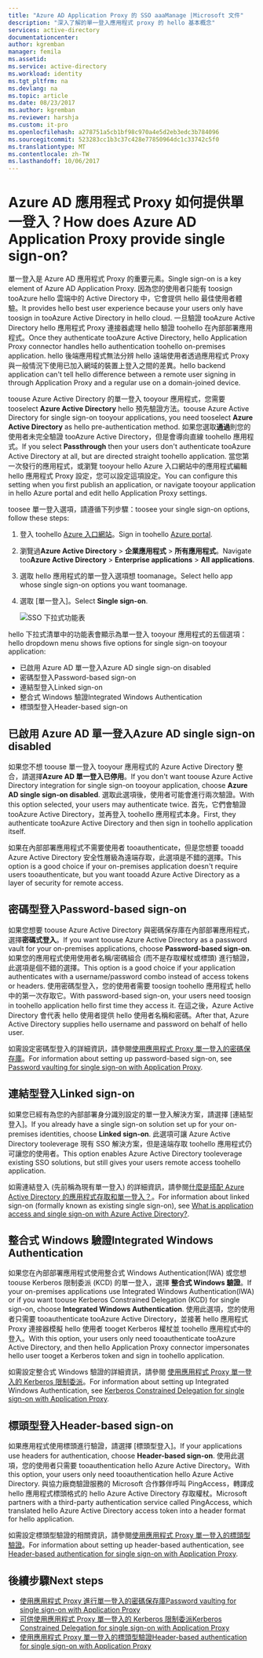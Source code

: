 ```yaml
---
title: "Azure AD Application Proxy 的 SSO aaaManage |Microsoft 文件"
description: "深入了解的單一登入應用程式 proxy 的 hello 基本概念"
services: active-directory
documentationcenter: 
author: kgremban
manager: femila
ms.assetid: 
ms.service: active-directory
ms.workload: identity
ms.tgt_pltfrm: na
ms.devlang: na
ms.topic: article
ms.date: 08/23/2017
ms.author: kgremban
ms.reviewer: harshja
ms.custom: it-pro
ms.openlocfilehash: a278751a5cb1bf98c970a4e5d2eb3edc3b784096
ms.sourcegitcommit: 523283cc1b3c37c428e77850964dc1c33742c5f0
ms.translationtype: MT
ms.contentlocale: zh-TW
ms.lasthandoff: 10/06/2017
---
```

# <a name="how-does-azure-ad-application-proxy-provide-single-sign-on"></a><span data-ttu-id="8262c-103">Azure AD 應用程式 Proxy 如何提供單一登入？</span><span class="sxs-lookup"><span data-stu-id="8262c-103">How does Azure AD Application Proxy provide single sign-on?</span></span>

<span data-ttu-id="8262c-104">單一登入是 Azure AD 應用程式 Proxy 的重要元素。</span><span class="sxs-lookup"><span data-stu-id="8262c-104">Single sign-on is a key element of Azure AD Application Proxy.</span></span>  <span data-ttu-id="8262c-105">因為您的使用者只能有 toosign tooAzure hello 雲端中的 Active Directory 中，它會提供 hello 最佳使用者體驗。</span><span class="sxs-lookup"><span data-stu-id="8262c-105">It provides hello best user experience because your users only have toosign in tooAzure Active Directory in hello cloud.</span></span> <span data-ttu-id="8262c-106">一旦驗證 tooAzure Active Directory hello 應用程式 Proxy 連接器處理 hello 驗證 toohello 在內部部署應用程式。</span><span class="sxs-lookup"><span data-stu-id="8262c-106">Once they authenticate tooAzure Active Directory, hello Application Proxy connector handles hello authentication toohello on-premises application.</span></span> <span data-ttu-id="8262c-107">hello 後端應用程式無法分辨 hello 遠端使用者透過應用程式 Proxy 與一般情況下使用已加入網域的裝置上登入之間的差異。</span><span class="sxs-lookup"><span data-stu-id="8262c-107">hello backend application can't tell hello difference between a remote user signing in through Application Proxy and a regular use on a domain-joined device.</span></span> 

<span data-ttu-id="8262c-108">toouse Azure Active Directory 的單一登入 tooyour 應用程式，您需要 tooselect **Azure Active Directory** hello 預先驗證方法。</span><span class="sxs-lookup"><span data-stu-id="8262c-108">toouse Azure Active Directory for single sign-on tooyour applications, you need tooselect **Azure Active Directory** as hello pre-authentication method.</span></span> <span data-ttu-id="8262c-109">如果您選取**通過**則您的使用者未完全驗證 tooAzure Active Directory，但是會導向直線 toohello 應用程式。</span><span class="sxs-lookup"><span data-stu-id="8262c-109">If you select **Passthrough** then your users don't authenticate tooAzure Active Directory at all, but are directed straight toohello application.</span></span> <span data-ttu-id="8262c-110">當您第一次發行的應用程式，或瀏覽 tooyour hello Azure 入口網站中的應用程式編輯 hello 應用程式 Proxy 設定，您可以設定這項設定。</span><span class="sxs-lookup"><span data-stu-id="8262c-110">You can configure this setting when you first publish an application, or navigate tooyour application in hello Azure portal and edit hello Application Proxy settings.</span></span> 

<span data-ttu-id="8262c-111">toosee 單一登入選項，請遵循下列步驟：</span><span class="sxs-lookup"><span data-stu-id="8262c-111">toosee your single sign-on options, follow these steps:</span></span>

1. <span data-ttu-id="8262c-112">登入 toohello [Azure 入口網站](https://portal.azure.com)。</span><span class="sxs-lookup"><span data-stu-id="8262c-112">Sign in toohello [Azure portal](https://portal.azure.com).</span></span>
2. <span data-ttu-id="8262c-113">瀏覽過**Azure Active Directory** > **企業應用程式** > **所有應用程式**。</span><span class="sxs-lookup"><span data-stu-id="8262c-113">Navigate too**Azure Active Directory** > **Enterprise applications** > **All applications**.</span></span>
3. <span data-ttu-id="8262c-114">選取 hello 應用程式的單一登入選項想 toomanage。</span><span class="sxs-lookup"><span data-stu-id="8262c-114">Select hello app whose single sign-on options you want toomanage.</span></span>
4. <span data-ttu-id="8262c-115">選取 [單一登入]。</span><span class="sxs-lookup"><span data-stu-id="8262c-115">Select **Single sign-on**.</span></span>

   ![SSO 下拉式功能表](./media/application-proxy-sso-overview/single-sign-on-mode.png)

<span data-ttu-id="8262c-117">hello 下拉式清單中的功能表會顯示為單一登入 tooyour 應用程式的五個選項：</span><span class="sxs-lookup"><span data-stu-id="8262c-117">hello dropdown menu shows five options for single sign-on tooyour application:</span></span>

* <span data-ttu-id="8262c-118">已啟用 Azure AD 單一登入</span><span class="sxs-lookup"><span data-stu-id="8262c-118">Azure AD single sign-on disabled</span></span>
* <span data-ttu-id="8262c-119">密碼型登入</span><span class="sxs-lookup"><span data-stu-id="8262c-119">Password-based sign-on</span></span>
* <span data-ttu-id="8262c-120">連結型登入</span><span class="sxs-lookup"><span data-stu-id="8262c-120">Linked sign-on</span></span>
* <span data-ttu-id="8262c-121">整合式 Windows 驗證</span><span class="sxs-lookup"><span data-stu-id="8262c-121">Integrated Windows Authentication</span></span>
* <span data-ttu-id="8262c-122">標頭型登入</span><span class="sxs-lookup"><span data-stu-id="8262c-122">Header-based sign-on</span></span>

## <a name="azure-ad-single-sign-on-disabled"></a><span data-ttu-id="8262c-123">已啟用 Azure AD 單一登入</span><span class="sxs-lookup"><span data-stu-id="8262c-123">Azure AD single sign-on disabled</span></span>

<span data-ttu-id="8262c-124">如果您不想 toouse 單一登入 tooyour 應用程式的 Azure Active Directory 整合，請選擇**Azure AD 單一登入已停用**。</span><span class="sxs-lookup"><span data-stu-id="8262c-124">If you don't want toouse Azure Active Directory integration for single sign-on tooyour application, choose **Azure AD single sign-on disabled**.</span></span> <span data-ttu-id="8262c-125">選取此選項後，使用者可能會進行兩次驗證。</span><span class="sxs-lookup"><span data-stu-id="8262c-125">With this option selected, your users may authenticate twice.</span></span> <span data-ttu-id="8262c-126">首先，它們會驗證 tooAzure Active Directory，並再登入 toohello 應用程式本身。</span><span class="sxs-lookup"><span data-stu-id="8262c-126">First, they authenticate tooAzure Active Directory and then sign in toohello application itself.</span></span> 

<span data-ttu-id="8262c-127">如果在內部部署應用程式不需要使用者 tooauthenticate，但是您想要 tooadd Azure Active Directory 安全性層級為遠端存取，此選項是不錯的選擇。</span><span class="sxs-lookup"><span data-stu-id="8262c-127">This option is a good choice if your on-premises application doesn't require users tooauthenticate, but you want tooadd Azure Active Directory as a layer of security for remote access.</span></span> 

## <a name="password-based-sign-on"></a><span data-ttu-id="8262c-128">密碼型登入</span><span class="sxs-lookup"><span data-stu-id="8262c-128">Password-based sign-on</span></span>

<span data-ttu-id="8262c-129">如果您想要 toouse Azure Active Directory 與密碼保存庫在內部部署應用程式，選擇**密碼式登入**。</span><span class="sxs-lookup"><span data-stu-id="8262c-129">If you want toouse Azure Active Directory as a password vault for your on-premises applications, choose **Password-based sign-on**.</span></span> <span data-ttu-id="8262c-130">如果您的應用程式使用使用者名稱/密碼組合 (而不是存取權杖或標頭) 進行驗證，此選項是個不錯的選擇。</span><span class="sxs-lookup"><span data-stu-id="8262c-130">This option is a good choice if your application authenticates with a username/password combo instead of access tokens or headers.</span></span> <span data-ttu-id="8262c-131">使用密碼型登入，您的使用者需要 toosign toohello 應用程式 hello 中的第一次存取它。</span><span class="sxs-lookup"><span data-stu-id="8262c-131">With password-based sign-on, your users need toosign in toohello application hello first time they access it.</span></span> <span data-ttu-id="8262c-132">在這之後，Azure Active Directory 會代表 hello 使用者提供 hello 使用者名稱和密碼。</span><span class="sxs-lookup"><span data-stu-id="8262c-132">After that, Azure Active Directory supplies hello username and password on behalf of hello user.</span></span> 

<span data-ttu-id="8262c-133">如需設定密碼型登入的詳細資訊，請參閱[使用應用程式 Proxy 單一登入的密碼保存庫](application-proxy-sso-azure-portal.md)。</span><span class="sxs-lookup"><span data-stu-id="8262c-133">For information about setting up password-based sign-on, see [Password vaulting for single sign-on with Application Proxy](application-proxy-sso-azure-portal.md).</span></span>

## <a name="linked-sign-on"></a><span data-ttu-id="8262c-134">連結型登入</span><span class="sxs-lookup"><span data-stu-id="8262c-134">Linked sign-on</span></span>

<span data-ttu-id="8262c-135">如果您已經有為您的內部部署身分識別設定的單一登入解決方案，請選擇 [連結型登入]。</span><span class="sxs-lookup"><span data-stu-id="8262c-135">If you already have a single sign-on solution set up for your on-premises identities, choose **Linked sign-on**.</span></span> <span data-ttu-id="8262c-136">此選項可讓 Azure Active Directory tooleverage 現有 SSO 解決方案，但是遠端存取 toohello 應用程式仍可讓您的使用者。</span><span class="sxs-lookup"><span data-stu-id="8262c-136">This option enables Azure Active Directory tooleverage existing SSO solutions, but still gives your users remote access toohello application.</span></span> 

<span data-ttu-id="8262c-137">如需連結登入 (先前稱為現有單一登入) 的詳細資訊，請參閱[什麼是搭配 Azure Active Directory 的應用程式存取和單一登入？](active-directory-appssoaccess-whatis.md#how-does-single-sign-on-with-azure-active-directory-work)。</span><span class="sxs-lookup"><span data-stu-id="8262c-137">For information about linked sign-on (formally known as existing single sign-on), see [What is application access and single sign-on with Azure Active Directory?](active-directory-appssoaccess-whatis.md#how-does-single-sign-on-with-azure-active-directory-work).</span></span>

## <a name="integrated-windows-authentication"></a><span data-ttu-id="8262c-138">整合式 Windows 驗證</span><span class="sxs-lookup"><span data-stu-id="8262c-138">Integrated Windows Authentication</span></span>

<span data-ttu-id="8262c-139">如果您在內部部署應用程式使用整合式 Windows Authentication(IWA) 或您想 toouse Kerberos 限制委派 (KCD) 的單一登入，選擇 **整合式 Windows 驗證**。</span><span class="sxs-lookup"><span data-stu-id="8262c-139">If your on-premises applications use Integrated Windows Authentication(IWA) or if you want toouse Kerberos Constrained Delegation (KCD) for single sign-on, choose **Integrated Windows Authentication**.</span></span> <span data-ttu-id="8262c-140">使用此選項，您的使用者只需要 tooauthenticate tooAzure Active Directory，並接著 hello 應用程式 Proxy 連接器模擬 hello 使用者 tooget Kerberos 權杖並 toohello 應用程式中的登入。</span><span class="sxs-lookup"><span data-stu-id="8262c-140">With this option, your users only need tooauthenticate tooAzure Active Directory, and then hello Application Proxy connector impersonates hello user tooget a Kerberos token and sign in toohello application.</span></span> 

<span data-ttu-id="8262c-141">如需設定整合式 Windows 驗證的詳細資訊，請參閱 [使用應用程式 Proxy 單一登入的 Kerberos 限制委派](active-directory-application-proxy-sso-using-kcd.md)。</span><span class="sxs-lookup"><span data-stu-id="8262c-141">For information about setting up Integrated Windows Authentication, see [Kerberos Constrained Delegation for single sign-on with Application Proxy](active-directory-application-proxy-sso-using-kcd.md).</span></span>

## <a name="header-based-sign-on"></a><span data-ttu-id="8262c-142">標頭型登入</span><span class="sxs-lookup"><span data-stu-id="8262c-142">Header-based sign-on</span></span> 

<span data-ttu-id="8262c-143">如果應用程式使用標頭進行驗證，請選擇 [標頭型登入]。</span><span class="sxs-lookup"><span data-stu-id="8262c-143">If your applications use headers for authentication, choose **Header-based sign-on**.</span></span> <span data-ttu-id="8262c-144">使用此選項，您的使用者只需要 tooauthentication hello Azure Active Directory。</span><span class="sxs-lookup"><span data-stu-id="8262c-144">With this option, your users only need tooauthentication hello Azure Active Directory.</span></span> <span data-ttu-id="8262c-145">與協力廠商驗證服務的 Microsoft 合作夥伴呼叫 PingAccess，轉譯成 hello 應用程式標頭格式的 hello Azure Active Directory 存取權杖。</span><span class="sxs-lookup"><span data-stu-id="8262c-145">Microsoft partners with a third-party authentication service called PingAccess, which translated hello Azure Active Directory access token into a header format for hello application.</span></span> 

<span data-ttu-id="8262c-146">如需設定標頭型驗證的相關資訊，請參閱[使用應用程式 Proxy 單一登入的標頭型驗證](application-proxy-ping-access.md)。</span><span class="sxs-lookup"><span data-stu-id="8262c-146">For information about setting up header-based authentication, see [Header-based authentication for single sign-on with Application Proxy](application-proxy-ping-access.md).</span></span>

## <a name="next-steps"></a><span data-ttu-id="8262c-147">後續步驟</span><span class="sxs-lookup"><span data-stu-id="8262c-147">Next steps</span></span>

- [<span data-ttu-id="8262c-148">使用應用程式 Proxy 進行單一登入的密碼保存庫</span><span class="sxs-lookup"><span data-stu-id="8262c-148">Password vaulting for single sign-on with Application Proxy</span></span>](application-proxy-sso-azure-portal.md)
- [<span data-ttu-id="8262c-149">可供使用應用程式 Proxy 單一登入的 Kerberos 限制委派</span><span class="sxs-lookup"><span data-stu-id="8262c-149">Kerberos Constrained Delegation for single sign-on with Application Proxy</span></span>](active-directory-application-proxy-sso-using-kcd.md)
- [<span data-ttu-id="8262c-150">使用應用程式 Proxy 單一登入的標頭型驗證</span><span class="sxs-lookup"><span data-stu-id="8262c-150">Header-based authentication for single sign-on with Application Proxy</span></span>](application-proxy-ping-access.md) 
